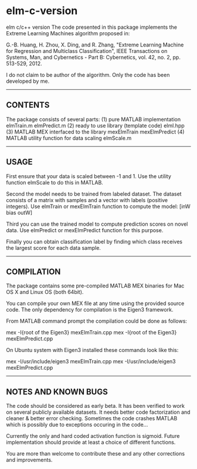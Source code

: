# elm-c-version
elm c/c++ version
The code presented in this package implements the Extreme Learning Machines algorithm proposed in:

G.-B. Huang, H. Zhou, X. Ding, and R. Zhang, "Extreme Learning Machine for Regression and Multiclass Classification", IEEE Transactions on Systems, Man, and Cybernetics - Part B: Cybernetics,  vol. 42, no. 2, pp. 513-529, 2012.

I do not claim to be author of the algorithm. Only the code has been developed by me.

--------------------------------------------
CONTENTS
--------------------------------------------

The package consists of several parts:
(1) pure MATLAB implementation
	elmTrain.m
	elmPredict.m
(2) ready to use library (template code)
	elml.hpp
(3) MATLAB MEX interfaced to the library
	mexElmTrain
	mexElmPredict
(4) MATLAB utility function for data scaling
	elmScale.m

--------------------------------------------
USAGE
--------------------------------------------

First ensure that your data is scaled between -1 and 1. Use the utility function elmScale to do this in MATLAB.

Second the model needs to be trained from labeled dataset. The dataset consists of a matrix with samples and a vector with labels (positive integers). Use elmTrain or mexElmTrain function to compute the model:
[inW bias outW]

Third you can use the trained model to compute prediction scores on novel data. Use elmPredict or mexElmPredict function for this purpose.

Finally you can obtain classification label by finding which class receives the largest score for each data sample.


--------------------------------------------
COMPILATION
--------------------------------------------

The package contains some pre-compiled MATLAB MEX binaries for Mac OS X and Linux OS (both 64bit).

You can compile your own MEX file at any time using the provided source code. The only dependency for compilation is the Eigen3 framework.

From MATLAB command prompt the compilation could be done as follows:

mex -I{root of the Eigen3} mexElmTrain.cpp
mex -I{root of the Eigen3} mexElmPredict.cpp

On Ubuntu system with Eigen3 installed these commands look like this:

mex -I/usr/include/eigen3 mexElmTrain.cpp
mex -I/usr/include/eigen3 mexElmPredict.cpp


--------------------------------------------
NOTES AND KNOWN BUGS
--------------------------------------------

The code should be considered as early beta. It has been verified to work on several publicly available datasets. It needs better code factorization and cleaner & better error checking. Sometimes the code crashes MATLAB which is possibly due to exceptions occuring in the code...

Currently the only and hard coded activation function is sigmoid. Future implementation should provide at least a choice of different functions.

You are more than welcome to contribute these and any other corrections and improvements.

